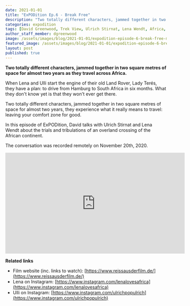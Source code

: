 ```yaml
---
date: 2021-01-01
title: "ExPODition Ep.6 - Break Free"
description: "Two totally different characters, jammed together in two square metres of space for almost two years as they travel across Africa."
categories: expodition
tags: [David Greenwood, Trek View, Ulrich Stirnat, Lena Wendt, Africa, Land Rover, overland]
author_staff_member: dgreenwood
image: /assets/images/blog/2021-01-01/expodition-episode-6-break-free-meta.jpg
featured_image: /assets/images/blog/2021-01-01/expodition-episode-6-break-free-sm.jpg
layout: post
published: true
---
```


**Two totally different characters, jammed together in two square metres of space for almost two years as they travel across Africa.**

When Lena and Ulli start the engine of their old Land Rover, Lady Terés, they have a plan: to drive from Hamburg to South Africa in six months. What they don't know yet is that they won't ever get there.

Two totally different characters, jammed together in two square metres of space for almost two years, they experience what it really means to travel: leaving your comfort zone for good. 

In this episode of ExPODition, David talks with  Ulrich Stirnat and Lena Wendt about the trials and tribulations of an overland crossing of the African continent. 

The conversation was recorded remotely on November 20th, 2020.

<iframe width="560" height="315" src="https://www.youtube-nocookie.com/embed/C6_3cYQg3vw" title="YouTube video player" frameborder="0" allow="accelerometer; autoplay; clipboard-write; encrypted-media; gyroscope; picture-in-picture" allowfullscreen></iframe>

**Related links**

* Film website (inc. links to watch): [https://www.reissausderfilm.de/](https://www.reissausderfilm.de/)
* Lena on Instagram: [https://www.instagram.com/lenalovesafrica](https://www.instagram.com/lenalovesafrica)
* Ulli on Instagram: [https://www.instagram.com/ulrichpopulrich](https://www.instagram.com/ulrichpopulrich)